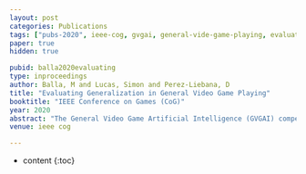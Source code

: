 ```yaml
---
layout: post
categories: Publications
tags: ["pubs-2020", ieee-cog, gvgai, general-vide-game-playing, evaluation]
paper: true
hidden: true

pubid: balla2020evaluating
type: inproceedings
author: Balla, M and Lucas, Simon and Perez-Liebana, D
title: "Evaluating Generalization in General Video Game Playing"
booktitle: "IEEE Conference on Games (CoG)"
year: 2020
abstract: "The General Video Game Artificial Intelligence (GVGAI) competition has been running for several years with various tracks. This paper focuses on the challenge of the GVGAI learning track in which 3 games are selected and 2 levels are given for training, while 3 hidden levels are left for evaluation. This setup poses a difficult challenge for current Reinforcement Learning (RL) algorithms, as they typically require much more data. This work investigates 3 versions of the Advantage ActorCritic (A2C) algorithm trained on a maximum of 2 levels from the available 5 from the GVGAI framework and compares their performance on all levels. The selected sub-set of games have different characteristics, like stochasticity, reward distribution and objectives. We found that stochasticity improves the generalisation, but too much can cause the algorithms to fail to learn the training levels. The quality of the training levels also matters, different sets of training levels can boost generalisation over all levels. In the GVGAI competition agents are scored based on their win rates and then their scores achieved in the games. We found that solely using the rewards provided by the game might not encourage winning."
venue: ieee cog

---
```


* content
{:toc}

